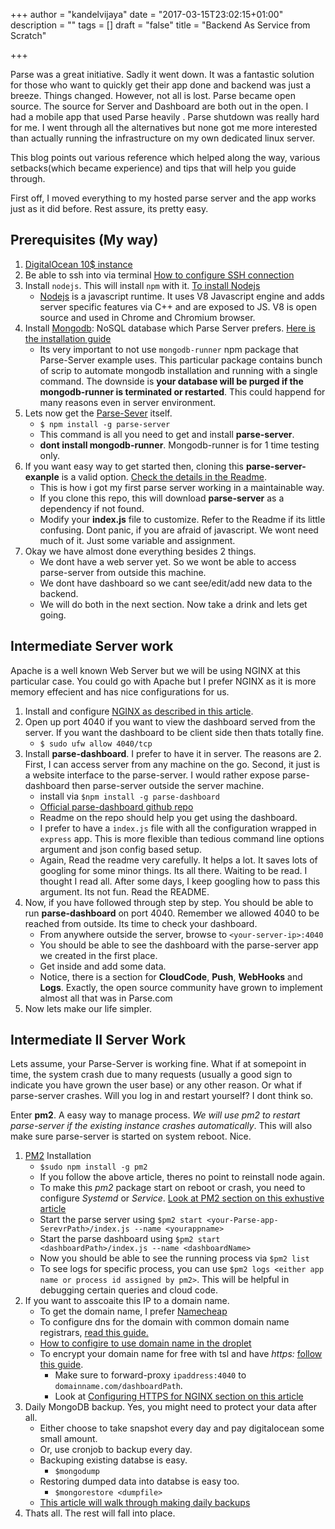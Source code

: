 +++
author = "kandelvijaya"
date = "2017-03-15T23:02:15+01:00"
description = ""
tags = []
draft = "false"
title = "Backend As Service from Scratch"

+++

Parse was a great initiative. Sadly it went down. It was a fantastic solution for those who want to quickly
get their app done and backend was just a breeze. Things changed. However, not all is lost. Parse became open
source. The source for Server and Dashboard are both out in the open. I had a mobile app that used Parse heavily
. Parse shutdown was really hard for me. I went through all the alternatives but none got me more interested than
actually running the infrastructure on my own dedicated linux server.

This blog points out various reference which helped along the way, various setbacks(which became experience) and
tips that will help you guide through.

First off, I moved everything to my hosted parse server and the app works just as it did before. Rest assure,
its pretty easy.

## Prerequisites (My way)
1. [DigitalOcean 10$ instance ](https://www.digitalocean.com)
2. Be able to ssh into via terminal [How to configure SSH connection](https://www.digitalocean.com/community/tutorials/how-to-configure-ssh-key-based-authentication-on-a-freebsd-server)
3. Install `nodejs`. This will install `npm` with it. [To install Nodejs](https://www.digitalocean.com/community/tutorials/how-to-install-node-js-on-ubuntu-16-04)
    - [Nodejs](https://nodejs.org/en/) is a javascript runtime. It uses V8 Javascript engine and adds server specific features via
    C++ and are exposed to JS. V8 is open source and used in Chrome and Chromium browser.  
4. Install [Mongodb](https://www.mongodb.com): NoSQL database which Parse Server prefers. [Here is the installation guide](https://www.digitalocean.com/community/tutorials/how-to-install-mongodb-on-ubuntu-16-04)
    - Its very important to not use `mongodb-runner` npm package that Parse-Server example uses. This particular package
    contains bunch of scrip to automate mongodb installation and running with a single command. The downside is __your database will be purged if the mongodb-runner is terminated or restarted__. This could happend for many reasons even in
    server environment.
5. Lets now get the [Parse-Sever](https://github.com/ParsePlatform/parse-server) itself.
    - `$ npm install -g parse-server`
    - This command is all you need to get and install __parse-server__.
    - __dont install mongodb-runner__. Mongodb-runner is for 1 time testing only.
6. If you want easy way to get started then, cloning this __parse-server-exanple__ is a valid option. [Check the details in the Readme](https://github.com/ParsePlatform/parse-server-example).
    - This is how i got my first parse server working in a maintainable way.
    - If you clone this repo, this will download __parse-server__ as a dependency if not found.
    - Modify your __index.js__ file to customize. Refer to the Readme if its little confusing. Dont panic, if you are afraid of javascript. We wont need much of it. Just some variable and assignment.
7. Okay we have almost done everything besides 2 things.
    - We dont have a web server yet. So we wont be able to access parse-server from outside this machine.
    - We dont have dashboard so we cant see/edit/add new data to the backend.
    - We will do both in the next section. Now take a drink and lets get going.

## Intermediate Server work
Apache is a well known Web Server but we will be using NGINX at this particular case. You could go with Apache but I prefer NGINX as it is more memory effecient and has nice configurations for us.

1. Install and configure [NGINX as described in this article](https://www.digitalocean.com/community/tutorials/how-to-install-nginx-on-ubuntu-16-04).
2. Open up port 4040 if you want to view the dashboard served from the server. If you want the dashboard to be client side then thats totally fine.
    - `$ sudo ufw allow 4040/tcp`
3. Install __parse-dashboard__. I prefer to have it in server. The reasons are 2. First, I can access server from any machine on the go. Second, it just is a website interface to the parse-server. I would rather expose parse-dashboard then parse-server outside the server machine.
    - install via `$npm install -g parse-dashboard`
    - [Official parse-dashboard github repo](https://github.com/ParsePlatform/parse-dashboard)
    - Readme on the repo should help you get using the dashboard.
    - I prefer to have a `index.js` file with all the configuration wrapped in `express` app. This is more flexible than tedious command line options argument and json config based setup.
    - Again, Read the readme very carefully. It helps a lot. It saves lots of googling for some minor things. Its all there. Waiting to be read. I thought I read all. After some days, I keep googling how to pass this argument. Its not fun. Read the README.
4. Now, if you have followed through step by step. You should be able to run __parse-dashboard__ on port 4040. Remember we allowed 4040 to be reached from outside. Its time to check your dashboard.
    - From anywhere outside the server, browse to `<your-server-ip>:4040`
    - You should be able to see the dashboard with the parse-server app we created in the first place.
    - Get inside and add some data.
    - Notice, there is a section for __CloudCode__, __Push__, __WebHooks__ and __Logs__. Exactly, the open source community have grown to implement almost all that was in Parse.com
5. Now lets make our life simpler.

## Intermediate II Server Work
Lets assume, your Parse-Server is working fine. What if at somepoint in time, the system crash due to many requests (usually a good sign to indicate you have grown the user base) or any other reason. Or what if parse-server crashes. Will you log in and restart yourself? I dont think so.

Enter __pm2__. A easy way to manage process. _We will use pm2 to restart parse-server if the existing instance crashes automatically_. This will also make sure parse-server is started on system reboot. Nice.

1. [PM2](http://pm2.keymetrics.io) Installation
    - `$sudo npm install -g pm2`
    - If you follow the above article, theres no point to reinstall node again.
    - To make this _pm2_ package start on reboot or crash, you need to configure _Systemd_ or _Service_. [Look at PM2 section on this exhustive article](https://www.digitalocean.com/community/tutorials/how-to-set-up-a-node-js-application-for-production-on-ubuntu-16-04)
    - Start the parse server using `$pm2 start <your-Parse-app-SerevrPath>/index.js --name <yourappname>`
    - Start the parse dashboard using `$pm2 start <dashboardPath>/index.js --name <dashboardName>`
    - Now you should be able to see the running process via `$pm2 list`
    - To see logs for specific process, you can use `$pm2 logs <either app name or process id assigned by pm2>`. This will be helpful in debugging certain queries and cloud code.
2. If you want to asscoaite this IP to a domain name.
    - To get the domain name, I prefer [Namecheap](www.namecheap.com)
    - To configure dns for the domain with common domain name registrars, [read this guide.](https://www.digitalocean.com/community/tutorials/how-to-point-to-digitalocean-nameservers-from-common-domain-registrars)
    - [How to configire to use domain name in the droplet](https://www.digitalocean.com/community/tutorials/how-to-set-up-a-host-name-with-digitalocean)
    - To encrypt your domain name for free with tsl and have _https:_ [follow this guide](https://www.digitalocean.com/community/tutorials/how-to-secure-nginx-with-let-s-encrypt-on-ubuntu-16-04).
        - Make sure to forward-proxy `ipaddress:4040` to `domainname.com/dashboardPath`.
        - Look at [Configuring HTTPS for NGINX section on this article](https://www.digitalocean.com/community/tutorials/how-to-set-up-a-node-js-application-for-production-on-ubuntu-16-04)
3. Daily MongoDB backup. Yes, you might need to protect your data after all.
    - Either choose to take snapshot every day and pay digitalocean some small amount.
    - Or, use cronjob to backup every day.
    - Backuping existing databse is easy.
        - `$mongodump`
    - Restoring dumped data into databse is easy too.
        - `$mongorestore <dumpfile>`
    - [This article will walk through making daily backups](https://coderwall.com/p/hdmmnq/easy-automatic-nightly-backups-for-mongodb)
4. Thats all. The rest will fall into place.
